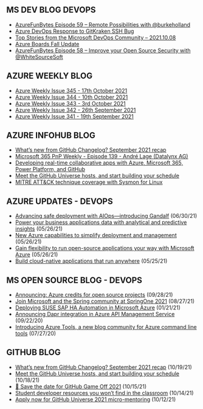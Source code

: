 ## MS DEV BLOG DEVOPS 

<!-- DEVBLOGDEVOPS:START -->
- [AzureFunBytes Episode 59 – Remote Possibilities with @burkeholland](https://devblogs.microsoft.com/devops/azurefunbytes-episode-59-remote-possibilities-with-burkeholland/)
- [Azure DevOps Response to GitKraken SSH Bug](https://devblogs.microsoft.com/devops/azure-devops-response-to-gitkraken-ssh-bug/)
- [Top Stories from the Microsoft DevOps Community – 2021.10.08](https://devblogs.microsoft.com/devops/top-stories-from-the-microsoft-devops-community-2021-10-08/)
- [Azure Boards Fall Update](https://devblogs.microsoft.com/devops/azure-boards-fall-update/)
- [AzureFunBytes Episode 58 – Improve your Open Source Security with @WhiteSourceSoft](https://devblogs.microsoft.com/devops/azurefunbytes-episode-58-improve-your-open-source-security-with-whitesourcesoft/)
<!-- DEVBLOGDEVOPS:END -->


## AZURE WEEKLY BLOG

<!-- AZUREWEEKLY:START -->
- [Azure Weekly Issue 345 - 17th October 2021](https://azureweekly.info/issue-345.html)
- [Azure Weekly Issue 344 - 10th October 2021](https://azureweekly.info/issue-344.html)
- [Azure Weekly Issue 343 - 3rd October 2021](https://azureweekly.info/issue-343.html)
- [Azure Weekly Issue 342 - 26th September 2021](https://azureweekly.info/issue-342.html)
- [Azure Weekly Issue 341 - 19th September 2021](https://azureweekly.info/issue-341.html)
<!-- AZUREWEEKLY:END -->

## AZURE INFOHUB BLOG 

<!-- AZUREINFOHUB:START -->
- [What’s new from GitHub Changelog? September 2021 recap](https://github.blog/2021-10-19-whats-new-from-github-changelog-september-2021-recap/)
- [Microsoft 365 PnP Weekly - Episode 139 - André Lage (Datalynx AG)](https://techcommunity.microsoft.com/t5/microsoft-365-pnp-blog/microsoft-365-pnp-weekly-episode-139-andr%C3%A9-lage-datalynx-ag/ba-p/2856579)
- [Developing real-time collaborative apps with Azure, Microsoft 365, Power Platform, and GitHub](https://devblogs.microsoft.com/microsoft365dev/developing-real-time-collaborative-apps-with-azure-microsoft-365-power-platform-and-github)
- [Meet the GitHub Universe hosts, and start building your schedule](https://github.blog/2021-10-18-meet-github-universe-hosts-start-building-schedule/)
- [MITRE ATT&CK technique coverage with Sysmon for Linux](https://techcommunity.microsoft.com/t5/azure-sentinel/mitre-att-amp-ck-technique-coverage-with-sysmon-for-linux/ba-p/2858219)
<!-- AZUREINFOHUB:END -->


## AZURE UPDATES - DEVOPS 

<!-- AZUREUPDATES:START -->

 - [Advancing safe deployment with AIOps—introducing Gandalf](https://azure.microsoft.com/blog/advancing-safe-deployment-with-aiops-introducing-gandalf/) (06/30/21)
 - [Power your business applications data with analytical and predictive insights](https://azure.microsoft.com/blog/power-your-business-applications-data-with-analytical-and-predictive-insights/) (05/26/21)
 - [New Azure capabilities to simplify deployment and management](https://azure.microsoft.com/blog/new-azure-capabilities-to-simplify-deployment-and-management/) (05/26/21)
 - [Gain flexibility to run open-source applications your way with Microsoft Azure](https://azure.microsoft.com/blog/gain-flexibility-to-run-open-source-applications-your-way-with-microsoft-azure/) (05/26/21)
 - [Build cloud-native applications that run anywhere](https://azure.microsoft.com/blog/build-cloudnative-applications-that-run-anywhere/) (05/25/21)
<!-- AZUREUPDATES:END -->


## MS OPEN SOURCE BLOG - DEVOPS 

<!-- MSOPENSOURCEBLOG:START -->

 - [Announcing: Azure credits for open source projects](https://cloudblogs.microsoft.com/opensource/2021/09/28/announcing-azure-credits-for-open-source-projects/) (09/28/21)
 - [Join Microsoft and the Spring community at SpringOne 2021](https://cloudblogs.microsoft.com/opensource/2021/08/27/join-microsoft-and-the-spring-community-at-springone-2021/) (08/27/21)
 - [Deploying SUSE SAP HA Automation in Microsoft Azure](https://cloudblogs.microsoft.com/opensource/2021/01/21/deploying-suse-sap-ha-automation-in-microsoft-azure/) (01/21/21)
 - [Announcing Dapr integration in Azure API Management Service](https://cloudblogs.microsoft.com/opensource/2020/09/22/announcing-dapr-integration-azure-api-management-service-apim/) (09/22/20)
 - [Introducing Azure Tools, a new blog community for Azure command line tools](https://cloudblogs.microsoft.com/opensource/2020/07/27/introducing-azure-tools-new-tech-community-blog/) (07/27/20)
<!-- MSOPENSOURCEBLOG:END -->


## GITHUB BLOG


<!-- GITHUB:START -->

 - [What’s new from GitHub Changelog? September 2021 recap](https://github.blog/2021-10-19-whats-new-from-github-changelog-september-2021-recap/) (10/19/21)
 - [Meet the GitHub Universe hosts, and start building your schedule](https://github.blog/2021-10-18-meet-github-universe-hosts-start-building-schedule/) (10/18/21)
 - [💾 Save the date for GitHub Game Off 2021](https://github.blog/2021-10-15-save-the-date-for-github-game-off-2021/) (10/15/21)
 - [Student developer resources you won’t find in the classroom](https://github.blog/2021-10-14-student-developer-resources-wont-find-classroom/) (10/14/21)
 - [Apply now for GitHub Universe 2021 micro-mentoring](https://github.blog/2021-10-12-apply-github-universe-2021-micro-mentoring/) (10/12/21)
<!-- GITHUB:END -->
